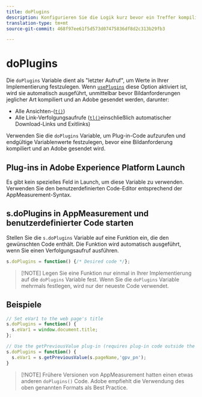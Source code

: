```yaml
---
title: doPlugins
description: Konfigurieren Sie die Logik kurz bevor ein Treffer kompiliert und an Adobe gesendet wird.
translation-type: tm+mt
source-git-commit: 468f97ee61f5d573d07475836df8d2c313b29fb3

---
```



# doPlugins

Die `doPlugins` Variable dient als &quot;letzter Aufruf&quot;, um Werte in Ihrer Implementierung festzulegen. Wenn [`usePlugins`](../config-vars/useplugins.md) diese Option aktiviert ist, wird sie automatisch ausgeführt, unmittelbar bevor Bildanforderungen jeglicher Art kompiliert und an Adobe gesendet werden, darunter:

* Alle Ansichten-([`t()`](t-method.md))
* Alle Link-Verfolgungsaufrufe ([`tl()`](tl-method.md)einschließlich automatischer Download-Links und Exitlinks)

Verwenden Sie die `doPlugins` Variable, um Plug-in-Code aufzurufen und endgültige Variablenwerte festzulegen, bevor eine Bildanforderung kompiliert und an Adobe gesendet wird.

## Plug-ins in Adobe Experience Platform Launch

Es gibt kein spezielles Feld in Launch, um diese Variable zu verwenden. Verwenden Sie den benutzerdefinierten Code-Editor entsprechend der AppMeasurement-Syntax.

## s.doPlugins in AppMeasurement und benutzerdefinierter Code starten

Stellen Sie die `s.doPlugins` Variable auf eine Funktion ein, die den gewünschten Code enthält. Die Funktion wird automatisch ausgeführt, wenn Sie einen Verfolgungsaufruf ausführen.

```js
s.doPlugins = function() {/* Desired code */};
```

> [!NOTE] Legen Sie eine Funktion nur einmal in Ihrer Implementierung auf die `doPlugins` Variable fest. Wenn Sie die `doPlugins` Variable mehrmals festlegen, wird nur der neueste Code verwendet.

## Beispiele

```js
// Set eVar1 to the web page's title
s.doPlugins = function() {
  s.eVar1 = window.document.title;
};

// Use the getPreviousValue plug-in (requires plug-in code outside the function)
s.doPlugins = function() {
  s.eVar1 = s.getPreviousValue(s.pageName,'gpv_pn');
}
```

> [!NOTE] Frühere Versionen von AppMeasurement hatten einen etwas anderen `doPlugins()` Code. Adobe empfiehlt die Verwendung des oben genannten Formats als Best Practice.
